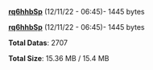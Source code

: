 [**rq6hhbSp**](/data/rq6hhbSp.txt) (12/11/22 - 06:45)- 1445 bytes

[**rq6hhbSp**](/data/rq6hhbSp.txt) (12/11/22 - 06:45)- 1445 bytes

**Total Datas**: 2707

**Total Size**: 15.36 MB / 15.4 MB